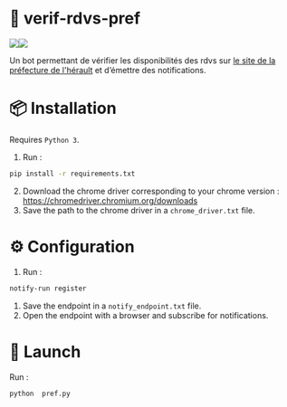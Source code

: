 # 🔎 verif-rdvs-pref
![](https://image.flaticon.com/icons/png/128/120/120567.png)![](https://www.herault.gouv.fr/var/ide_site/storage/images/design/dans-l-herault/166055-37-fre-FR/dans-l-Herault.png)

Un bot permettant de vérifier les disponibilités des rdvs sur [le site de la préfecture de l'hérault](http://www.herault.gouv.fr/booking/create/15253/0) et d’émettre des notifications.


# 📦 Installation
Requires `Python 3`.
1. Run : 
```bash
pip install -r requirements.txt
```
2. Download the chrome driver corresponding to your chrome version : https://chromedriver.chromium.org/downloads
3. Save the path to the chrome driver in a `chrome_driver.txt` file.

# ⚙️ Configuration
1. Run :
```bash
notify-run register
```

1. Save the endpoint in a `notify_endpoint.txt` file.
2. Open the endpoint with a browser and subscribe for notifications.

# 🚀 Launch 
Run :
```bash
python  pref.py
```